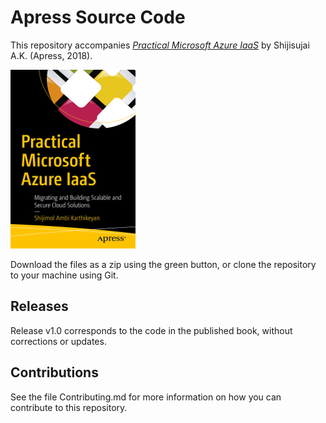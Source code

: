 # Apress Source Code

This repository accompanies [*Practical Microsoft Azure IaaS*](https://www.apress.com/9781484237625) by Shijisujai A.K. (Apress, 2018).

[comment]: #cover
![Cover image](9781484237625.jpg)

Download the files as a zip using the green button, or clone the repository to your machine using Git.

## Releases

Release v1.0 corresponds to the code in the published book, without corrections or updates.

## Contributions

See the file Contributing.md for more information on how you can contribute to this repository.